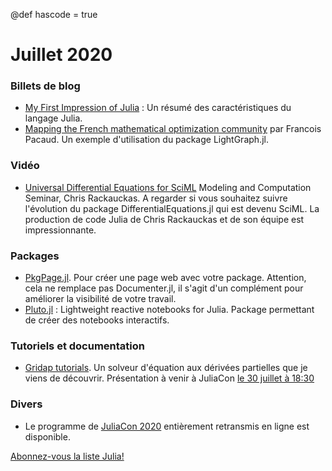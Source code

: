 @def hascode = true

# Juillet 2020

### Billets de blog

- [My First Impression of Julia](https://dev.to/shuv1824/my-first-impression-of-julia-2e8h) : Un résumé des caractéristiques du langage Julia.
- [Mapping the French mathematical optimization community](https://frapac.github.io/2020/06/1_graph_analysis/) par Francois Pacaud.  Un exemple d'utilisation du package LightGraph.jl.

### Vidéo

- [Universal Differential Equations for SciML](https://youtu.be/5zaB1B4hOnQ) Modeling and Computation Seminar, Chris Rackauckas. A regarder si vous souhaitez suivre l'évolution du package DifferentialEquations.jl qui est devenu SciML. La production de code Julia de Chris Rackauckas et de son équipe est impressionnante.

### Packages 

- [PkgPage.jl](https://github.com/tlienart/PkgPage.jl). Pour créer une page web avec votre package. Attention, cela ne remplace pas Documenter.jl, il s'agit d'un complément pour améliorer la visibilité de votre travail.
- [Pluto.jl](https://github.com/fonsp/Pluto.jl) : Lightweight reactive notebooks for Julia. Package permettant de créer des notebooks interactifs.

### Tutoriels et documentation

- [Gridap tutorials](https://gridap.github.io/Tutorials/dev/). Un solveur d'équation aux dérivées partielles que je viens de découvrir.  Présentation à venir à JuliaCon [le 30 juillet à 18:30](https://pretalx.com/juliacon2020/talk/DVSD7Q/)

### Divers

- Le programme de [JuliaCon 2020](https://juliacon.org/2020/) entièrement retransmis en ligne est disponible.

[Abonnez-vous la liste Julia!](https://listes.services.cnrs.fr/wws/info/julia)
